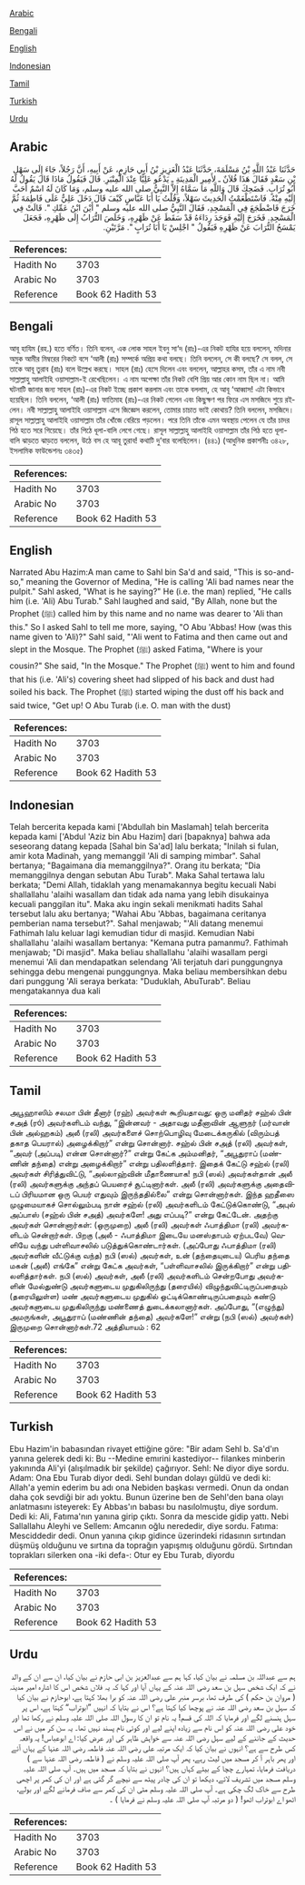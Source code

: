 [Arabic](#arabic)

[Bengali](#bengali)

[English](#english)

[Indonesian](#indonesian)

[Tamil](#tamil)

[Turkish](#turkish)

[Urdu](#urdu)

## Arabic


<div dir="rtl" lang="ar" style={{fontSize:'larger',backgroundColor:'#f8f9fa',padding:20}}>
حَدَّثَنَا عَبْدُ اللَّهِ بْنُ مَسْلَمَةَ، حَدَّثَنَا عَبْدُ الْعَزِيزِ بْنُ أَبِي حَازِمٍ، عَنْ أَبِيهِ، أَنَّ رَجُلاً، جَاءَ إِلَى سَهْلِ بْنِ سَعْدٍ فَقَالَ هَذَا فُلاَنٌ ـ لأَمِيرِ الْمَدِينَةِ ـ يَدْعُو عَلِيًّا عِنْدَ الْمِنْبَرِ‏.‏ قَالَ فَيَقُولُ مَاذَا قَالَ يَقُولُ لَهُ أَبُو تُرَابٍ‏.‏ فَضَحِكَ قَالَ وَاللَّهِ مَا سَمَّاهُ إِلاَّ النَّبِيُّ صلى الله عليه وسلم، وَمَا كَانَ لَهُ اسْمٌ أَحَبَّ إِلَيْهِ مِنْهُ‏.‏ فَاسْتَطْعَمْتُ الْحَدِيثَ سَهْلاً، وَقُلْتُ يَا أَبَا عَبَّاسٍ كَيْفَ قَالَ دَخَلَ عَلِيٌّ عَلَى فَاطِمَةَ ثُمَّ خَرَجَ فَاضْطَجَعَ فِي الْمَسْجِدِ، فَقَالَ النَّبِيُّ صلى الله عليه وسلم ‏"‏ أَيْنَ ابْنُ عَمِّكِ ‏"‏‏.‏ قَالَتْ فِي الْمَسْجِدِ‏.‏ فَخَرَجَ إِلَيْهِ فَوَجَدَ رِدَاءَهُ قَدْ سَقَطَ عَنْ ظَهْرِهِ، وَخَلَصَ التُّرَابُ إِلَى ظَهْرِهِ، فَجَعَلَ يَمْسَحُ التُّرَابَ عَنْ ظَهْرِهِ فَيَقُولُ ‏"‏ اجْلِسْ يَا أَبَا تُرَابٍ ‏"‏‏.‏ مَرَّتَيْنِ‏.‏
</div>
<div style={{backgroundColor:'#f8f9fa',padding:20, marginBottom: 10}}><table> <thead> <tr> <th>References:</th> <th></th> </tr> </thead> <tbody><tr><td>Hadith No</td><td>3703</td></tr><tr><td>Arabic No</td><td>3703</td></tr><tr><td>Reference</td><td>Book 62 Hadith 53</td></tr></tbody></table></div>

## Bengali


<div dir="ltr" lang="bn" style={{fontSize:'larger',backgroundColor:'#f8f9fa',padding:20}}>
আবূ হাযিম (রহ.) হতে বর্ণিত। তিনি বলেন, এক লোক সাহল ইবনু সা‘দ (রাঃ)-এর নিকট হাযির হয়ে বললেন, মদিনার অমুক আমীর মিম্বরের নিকটে বসে ‘আলী (রাঃ) সম্পর্কে অপ্রিয় কথা বলছে। তিনি বললেন, সে কী বলছে? সে বলল, সে তাকে আবূ তুরাব (রাঃ) বলে উল্লেখ করছে। সাহল (রাঃ) হেসে দিলেন এবং বললেন, আল্লাহর কসম, তাঁর এ নাম নবী সাল্লাল্লাহু আলাইহি ওয়াসাল্লাম-ই রেখেছিলেন। এ নাম অপেক্ষা তাঁর নিকট বেশি প্রিয় আর কোন নাম ছিল না। আমি ঘটনাটি জানার জন্য সাহল (রাঃ)-এর নিকট ইচ্ছে প্রকাশ করলাম এবং তাকে বললাম, হে আবূ ‘আব্বাস! এটা কিভাবে হয়েছিল। তিনি বললেন, ‘আলী (রাঃ) ফাতিমাহ (রাঃ)-এর নিকট গেলেন এবং কিছুক্ষণ পর ফিরে এস মসজিদে শুয়ে রইলেন। নবী সাল্লাল্লাহু আলাইহি ওয়াসাল্লাম এসে জিজ্ঞেস করলেন, তোমার চাচাত ভাই কোথায়? তিনি বললেন, মসজিদে। রাসূল সাল্লাল্লাহু আলাইহি ওয়াসাল্লাম তাঁর খোঁজে বেরিয়ে পড়লেন। পরে তিনি তাঁকে এমন অবস্থায় পেলেন যে তাঁর চাদর পিঠ হতে সরে গিয়েছে। তাঁর পিঠে ধূলা-বালি লেগে গেছে। রাসূল সাল্লাল্লাহু আলাইহি ওয়াসাল্লাম তাঁর পিঠ হতে ধূলা-বালি ঝাড়তে ঝাড়তে বললেন, উঠে বস হে আবূ তুরাব! কথাটি দু‘বার বলেছিলেন। (৪৪১) (আধুনিক প্রকাশনীঃ ৩৪২৮, ইসলামিক ফাউন্ডেশনঃ ৩৪৩৫)
</div>
<div style={{backgroundColor:'#f8f9fa',padding:20, marginBottom: 10}}><table> <thead> <tr> <th>References:</th> <th></th> </tr> </thead> <tbody><tr><td>Hadith No</td><td>3703</td></tr><tr><td>Arabic No</td><td>3703</td></tr><tr><td>Reference</td><td>Book 62 Hadith 53</td></tr></tbody></table></div>

## English


<div dir="ltr" lang="en" style={{fontSize:'larger',backgroundColor:'#f8f9fa',padding:20}}>
Narrated Abu Hazim:A man came to Sahl bin Sa'd and said, "This is so-and-so," meaning the Governor of Medina, "He is calling 'Ali bad names near the pulpit." Sahl asked, "What is he saying?" He (i.e. the man) replied, "He calls him (i.e. 'Ali) Abu Turab." Sahl laughed and said, "By Allah, none but the Prophet (ﷺ) called him by this name and no name was dearer to 'Ali than this." So I asked Sahl to tell me more, saying, "O Abu 'Abbas! How (was this name given to 'Ali)?" Sahl said, "'Ali went to Fatima and then came out and slept in the Mosque. The Prophet (ﷺ) asked Fatima, "Where is your cousin?" She said, "In the Mosque." The Prophet (ﷺ) went to him and found that his (i.e. 'Ali's) covering sheet had slipped of his back and dust had soiled his back. The Prophet (ﷺ) started wiping the dust off his back and said twice, "Get up! O Abu Turab (i.e. O. man with the dust)
</div>
<div style={{backgroundColor:'#f8f9fa',padding:20, marginBottom: 10}}><table> <thead> <tr> <th>References:</th> <th></th> </tr> </thead> <tbody><tr><td>Hadith No</td><td>3703</td></tr><tr><td>Arabic No</td><td>3703</td></tr><tr><td>Reference</td><td>Book 62 Hadith 53</td></tr></tbody></table></div>

## Indonesian


<div dir="ltr" lang="id" style={{fontSize:'larger',backgroundColor:'#f8f9fa',padding:20}}>
Telah bercerita kepada kami ['Abdullah bin Maslamah] telah bercerita kepada kami ['Abdul 'Aziz bin Abu Hazim] dari [bapaknya] bahwa ada seseorang datang kepada [Sahal bin Sa'ad] lalu berkata; "Inilah si fulan, amir kota Madinah, yang memanggil 'Ali di samping mimbar". Sahal bertanya; "Bagaimana dia memanggilnya?". Orang itu berkata; "Dia memanggilnya dengan sebutan Abu Turab". Maka Sahal tertawa lalu berkata; "Demi Allah, tidaklah yang menamakannya begitu kecuali Nabi shallallahu 'alaihi wasallam dan tidak ada nama yang lebih disukainya kecuali panggilan itu". Maka aku ingin sekali menikmati hadits Sahal tersebut lalu aku bertanya; "Wahai Abu 'Abbas, bagaimana ceritanya pemberian nama tersebut?". Sahal menjawab; "'Ali datang menemui Fathimah lalu keluar lagi kemudian tidur di masjid. Kemudian Nabi shallallahu 'alaihi wasallam bertanya: "Kemana putra pamanmu?. Fathimah menjawab; "Di masjid". Maka beliau shallallahu 'alaihi wasallam pergi menemui 'Ali dan mendapatkan selendang 'Ali terjatuh dari punggungnya sehingga debu mengenai punggungnya. Maka beliau membersihkan debu dari punggung 'Ali seraya berkata: "Duduklah, AbuTurab". Beliau mengatakannya dua kali
</div>
<div style={{backgroundColor:'#f8f9fa',padding:20, marginBottom: 10}}><table> <thead> <tr> <th>References:</th> <th></th> </tr> </thead> <tbody><tr><td>Hadith No</td><td>3703</td></tr><tr><td>Arabic No</td><td>3703</td></tr><tr><td>Reference</td><td>Book 62 Hadith 53</td></tr></tbody></table></div>

## Tamil


<div dir="ltr" lang="ta" style={{fontSize:'larger',backgroundColor:'#f8f9fa',padding:20}}>
அபூஹாஸிம் சலமா பின் தீனார் (ரஹ்) அவர்கள் கூறியதாவது: ஒரு மனிதர் சஹ்ல் பின் சஅத் (ரó) அவர்களிடம் வந்து, “இன்னவர் - அதாவது மதீனாவின் ஆளுநர் (மர்வான் பின் அல்ஹகம்) அலீ (ரலி) அவர்களைச் சொற்பொழிவு மேடைக்கருகில் (விரும்பத் தகாத பெயரால்) அழைக்கிறார்” என்று சொன்னார். சஹ்ல் பின் சஅத் (ரலி) அவர்கள், “அவர் (அப்படி) என்ன சொன்னார்?” என்று கேட்க அம்மனிதர், “அபூதுராப் (மண்ணின் தந்தை) என்று அழைக்கிறார்” என்று பதிலளித்தார். இதைக் கேட்டு சஹ்ல் (ரலி) அவர்கள் சிரித்துவிட்டு, “அல்லாஹ்வின் மீதாணையாக! நபி (ஸல்) அவர்கள்தான் அலீ (ரலி) அவர்களுக்கு அந்தப் பெயரைச் சூட்டினார்கள். அலீ (ரலி) அவர்களுக்கு அதைவிடப் பிரியமான ஒரு பெயர் எதுவும் இருந்ததில்லை” என்று சொன்னார்கள். இந்த ஹதீஸை முழுமையாகச் சொல்லும்படி நான் சஹ்ல் (ரலி) அவர்களிடம் கேட்டுக்கொண்டு, “அபுல் அப்பாஸ் (சஹ்ல் பின் சஅத்) அவர்களே! அது எப்படி?” என்று கேட்டேன். அதற்கு அவர்கள் சொன்னார்கள்: (ஒருமுறை) அலீ (ரலி) அவர்கள் ஃபாத்திமா (ரலி) அவர்களிடம் சென்றார்கள். பிறகு (அலீ - ஃபாத்திமா இடையே மனஸ்தாபம் ஏற்படவே) வெளியே வந்து பள்ளிவாசலில் படுத்துக்கொண்டார்கள். (அப்போது ஃபாத்திமா (ரலி) அவர்களின் வீட்டுக்கு வந்த) நபி (ஸல்) அவர்கள், உன் (தந்தையுடைய) பெரிய தந்தை மகன் (அலீ) எங்கே” என்று கேட்க அவர்கள், “பள்ளிவாசலில் இருக்கிறார்” என்று பதிலளித்தார்கள். நபி (ஸல்) அவர்கள், அலீ (ரலி) அவர்களிடம் சென்றபோது அவர்களின் மேல்துண்டு அவர்களுடைய முதுகிலிருந்து (தரையில்) விழுந்துவிட்டிருப்பதையும் (தரையிலுள்ள) மண் அவர்களுடைய முதுகில் ஒட்டிக்கொண்டிருப்பதையும் கண்டு அவர்களுடைய முதுகிலிருந்து மண்ணைத் துடைக்கலானார்கள். அப்போது, “(எழுந்து) அமருங்கள், அபூதுராப் (மண்ணின் தந்தை) அவர்களே!” என்று (நபி (ஸல்) அவர்கள்) இருமுறை சொன்னார்கள்.72 அத்தியாயம் : 62
</div>
<div style={{backgroundColor:'#f8f9fa',padding:20, marginBottom: 10}}><table> <thead> <tr> <th>References:</th> <th></th> </tr> </thead> <tbody><tr><td>Hadith No</td><td>3703</td></tr><tr><td>Arabic No</td><td>3703</td></tr><tr><td>Reference</td><td>Book 62 Hadith 53</td></tr></tbody></table></div>

## Turkish


<div dir="ltr" lang="tr" style={{fontSize:'larger',backgroundColor:'#f8f9fa',padding:20}}>
Ebu Hazim'in babasından rivayet ettiğine göre: "Bir adam Sehl b. Sa'd'ın yanına gelerek dedi ki: Bu --Medine emırini kastediyor-- filankes minberin yakınında Ali'yi (alışılmadık bir şekilde) çağırıyor. Sehl: Ne diyor diye sordu. Adam: Ona Ebu Turab diyor dedi. Sehl bundan dolayı güldü ve dedi ki: Allah'a yemin ederim bu adı ona Nebiden başkası vermedi. Onun da ondan daha çok sevdiği bir adı yoktu. Bunun üzerine ben de Sehl'den bana olayı anlatmasını isteyerek: Ey Abbas'ın babası bu nasılolmuştu, diye sordum. Dedi ki: Ali, Fatıma'nın yanına girip çıktı. Sonra da mescide gidip yattı. Nebi Sallallahu Aleyhi ve Sellem: Amcanın oğlu nerededir, diye sordu. Fatıma: Mesciddedir dedi. Onun yanına çıkıp gidince üzerindeki ridasının sırtından düşmüş olduğunu ve sırtına da toprağın yapışmış olduğunu gördü. Sırtından toprakları silerken ona -iki defa-: Otur ey Ebu Turab, diyordu
</div>
<div style={{backgroundColor:'#f8f9fa',padding:20, marginBottom: 10}}><table> <thead> <tr> <th>References:</th> <th></th> </tr> </thead> <tbody><tr><td>Hadith No</td><td>3703</td></tr><tr><td>Arabic No</td><td>3703</td></tr><tr><td>Reference</td><td>Book 62 Hadith 53</td></tr></tbody></table></div>

## Urdu


<div dir="rtl" lang="ur" style={{fontSize:'larger',backgroundColor:'#f8f9fa',padding:20}}>
ہم سے عبداللہ بن مسلمہ نے بیان کیا، کہا ہم سے عبدالعزیز بن ابی حازم نے بیان کیا، ان سے ان کے والد نے کہ ایک شخص سہل بن سعد رضی اللہ عنہ کے یہاں آیا اور کہا کہ یہ فلاں شخص اس کا اشارہ امیر مدینہ ( مروان بن حکم ) کی طرف تھا، برسر منبر علی رضی اللہ عنہ کو برا بھلا کہتا ہے، ابوحازم نے بیان کیا کہ سہل بن سعد رضی اللہ عنہ نے پوچھا کیا کہتا ہے؟ اس نے بتایا کہ انہیں ”ابوتراب“ کہتا ہے، اس پر سہل ہنسنے لگے اور فرمایا کہ اللہ کی قسم! یہ نام تو ان کا رسول اللہ صلی اللہ علیہ وسلم نے رکھا تھا اور خود علی رضی اللہ عنہ کو اس نام سے زیادہ اپنے لیے اور کوئی نام پسند نہیں تھا۔ یہ سن کر میں نے اس حدیث کے جاننے کے لیے سہل رضی اللہ عنہ سے خواہش ظاہر کی اور عرض کیا: اے ابوعباس! یہ واقعہ کس طرح سے ہے؟ انہوں نے بیان کیا کہ ایک مرتبہ علی رضی اللہ عنہ فاطمہ رضی اللہ عنہا کے یہاں آئے اور پھر باہر آ کر مسجد میں لیٹ رہے، پھر آپ صلی اللہ علیہ وسلم نے ( فاطمہ رضی اللہ عنہا سے ) دریافت فرمایا، تمہارے چچا کے بیٹے کہاں ہیں؟ انہوں نے بتایا کہ مسجد میں ہیں۔ آپ صلی اللہ علیہ وسلم مسجد میں تشریف لائے، دیکھا تو ان کی چادر پیٹھ سے نیچے گر گئی ہے اور ان کی کمر پر اچھی طرح سے خاک لگ چکی ہے۔ آپ صلی اللہ علیہ وسلم مٹی ان کی کمر سے صاف فرمانے لگے اور بولے، اٹھو اے ابوتراب اٹھو! ( دو مرتبہ آپ صلی اللہ علیہ وسلم نے فرمایا ) ۔
</div>
<div style={{backgroundColor:'#f8f9fa',padding:20, marginBottom: 10}}><table> <thead> <tr> <th>References:</th> <th></th> </tr> </thead> <tbody><tr><td>Hadith No</td><td>3703</td></tr><tr><td>Arabic No</td><td>3703</td></tr><tr><td>Reference</td><td>Book 62 Hadith 53</td></tr></tbody></table></div>